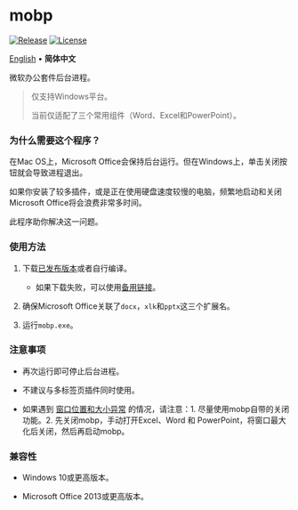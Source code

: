 # mobp

[![Release](https://img.shields.io/github/v/release/kkocdko/mobp?style=flat&color=293)](https://github.com/kkocdko/mobp/releases)
[![License](https://img.shields.io/github/license/kkocdko/mobp?style=flat&color=293)](LICENSE)

[English](README.md) • **简体中文**

微软办公套件后台进程。

> 仅支持Windows平台。
>
> 当前仅适配了三个常用组件（Word、Excel和PowerPoint）。

### 为什么需要这个程序？

在Mac OS上，Microsoft Office会保持后台运行。但在Windows上，单击关闭按钮就会导致进程退出。

如果你安装了较多插件，或是正在使用硬盘速度较慢的电脑，频繁地启动和关闭Microsoft Office将会浪费非常多时间。

此程序助你解决这一问题。

### 使用方法

1. 下载[已发布版本](https://github.com/kkocdko/mobp/releases)或者自行编译。
    * 如果下载失败，可以使用[备用链接](https://lanzoui.com/b0108u0pa)。

2. 确保Microsoft Office关联了`docx`，`xlk`和`pptx`这三个扩展名。

3. 运行`mobp.exe`。

### 注意事项

* 再次运行即可停止后台进程。

* 不建议与多标签页插件同时使用。

* 如果遇到 [窗口位置和大小异常](https://github.com/kkocdko/mobp/issues/1) 的情况，请注意：1. 尽量使用mobp自带的关闭功能。2. 先关闭mobp，手动打开Excel、Word 和 PowerPoint，将窗口最大化后关闭，然后再启动mobp。

### 兼容性

* Windows 10或更高版本。

* Microsoft Office 2013或更高版本。
